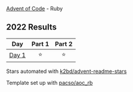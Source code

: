 [Advent of Code](https://adventofcode.com/) - Ruby

<!--- advent_readme_stars table --->
## 2022 Results

| Day | Part 1 | Part 2 |
| :---: | :---: | :---: |
| [Day 1](https://adventofcode.com/2022/day/1) | ⭐ | ⭐ |
<!--- advent_readme_stars table --->

Stars automated with [k2bd/advent-readme-stars](https://github.com/k2bd/advent-readme-stars)

Template set up with [pacso/aoc_rb](https://github.com/pacso/aoc_rb)
